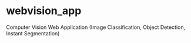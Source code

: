 # webvision_app
Computer Vision Web Application (Image Classification, Object Detection, Instant Segmentation)
